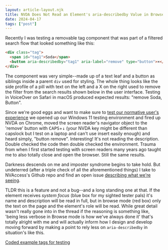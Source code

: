 ```yaml
---
layout: article-layout.njk
title: NVDA Does Not Read an Element's aria-describedby Value in Browse Mode
date: 2024-04-17
tags: ["post"]
---
```


Recently I was testing a removable tag component that was part of a filtered
search flow that looked something like this:

```html
<div class="tag">
  <span id="tag1">Soda</span>
  <button aria-describedby="tag1" aria-label="remove" type="button">×</button>
</div>
```

The component was very simple--made up of a text leaf and a button as siblings inside a parent `div` used for styling. The whole thing looks like the side profile of a pill with text on the left and a X on the right used to remove the filter from the search results shown below in the user interface. Testing in VoiceOver on Safari in macOS produced expected results: "remove Soda, Button".

Since we're good eggs and want to make sure to [test our normative user's
experience](https://webaim.org/projects/screenreadersurvey10/#browsercombos) we
opened up our Windows 11 testing environment and fired up NVDA on Chrome, moved
the screen reader's navigator object to the 'remove' button with <kbd>CAPS</kbd>+<kbd>↓</kbd> (your NVDA key might be different than capslock but I test on a laptop and can't use insert easily enough) and heard simply, "button
remove". Interesting! It's not reading the description. Double checked the code
then double checked the environment. Trauma from when I first started testing
with screen readers many years ago taught me to also totally close and open the browser. Still
the same results.

Darkness descends on me and imposter syndrome begins to take hold. But
undeterred (after a triple check of all the aforementioned things) I take to
NVAccess's Github repo and find an open issue [describing what we're seeing](https://github.com/nvaccess/nvda/issues/12718).

TLDR this is a feature and not a bug--and a long standing one at that. If the element receives _system focus_ (blue box for my sighted tester pals) it's name and description will be read in full, but in browse mode (red box) only the text on the page and the element's role will be read. While great detail wasn't really gone into in the thread if the reasoning is something like, 'being less verbose in Browse mode is how we've always done it' that's totally alright with me and will actually inform how I design and develop moving forward by making a point to rely less on `aria-describedby` in situation's like this.

[Coded example tags for testing](https://codepen.io/dakahn/pen/PogyzzW)
